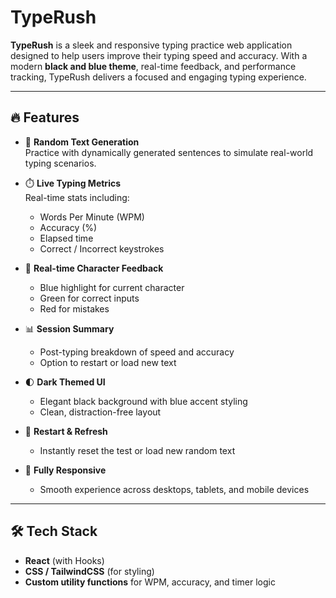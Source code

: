 #  TypeRush

**TypeRush** is a sleek and responsive typing practice web application designed to help users improve their typing speed and accuracy. With a modern **black and blue theme**, real-time feedback, and performance tracking, TypeRush delivers a focused and engaging typing experience.

---

## 🔥 Features

- 📝 **Random Text Generation**  
  Practice with dynamically generated sentences to simulate real-world typing scenarios.

- ⏱️ **Live Typing Metrics**  
  Real-time stats including:
  - Words Per Minute (WPM)
  - Accuracy (%)
  - Elapsed time
  - Correct / Incorrect keystrokes

- 🎯 **Real-time Character Feedback**  
  - Blue highlight for current character
  - Green for correct inputs
  - Red for mistakes

- 📊 **Session Summary**  
  - Post-typing breakdown of speed and accuracy
  - Option to restart or load new text

- 🌓 **Dark Themed UI**  
  - Elegant black background with blue accent styling
  - Clean, distraction-free layout

- 🔁 **Restart & Refresh**  
  - Instantly reset the test or load new random text

- 📱 **Fully Responsive**  
  - Smooth experience across desktops, tablets, and mobile devices

---

## 🛠️ Tech Stack

- **React** (with Hooks)
- **CSS / TailwindCSS** (for styling)
- **Custom utility functions** for WPM, accuracy, and timer logic